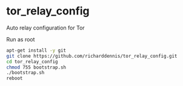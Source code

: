 # tor_relay_config
Auto relay configuration for Tor

Run as root

```sh
apt-get install -y git
git clone https://github.com/richarddennis/tor_relay_config.git
cd tor_relay_config
chmod 755 bootstrap.sh
./bootstrap.sh
reboot
```
